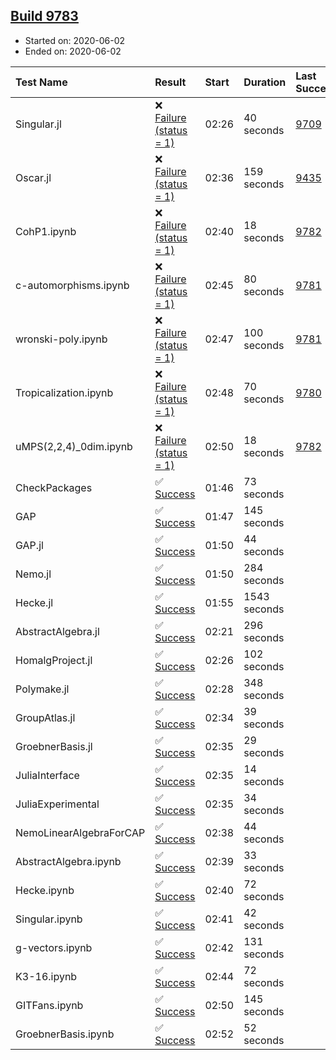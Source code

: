 ## [Build 9783](https://oscarci.mathematik.uni-kl.de/job/oscar/9783/)

* Started on: 2020-06-02
* Ended on: 2020-06-02

| Test Name    | Result | Start | Duration | Last Success | First Failure |
|:-------------|:-------|:------|:---------|:-------------|:--------------|
| Singular.jl | ❌ [Failure (status = 1)](https://oscarci.mathematik.uni-kl.de/job/oscar/9783/artifact/logs/build-9783/Singular.jl.log) | 02:26 | 40 seconds | [9709](https://oscarci.mathematik.uni-kl.de/job/oscar/9709/) | [9710](https://oscarci.mathematik.uni-kl.de/job/oscar/9710/) |
| Oscar.jl | ❌ [Failure (status = 1)](https://oscarci.mathematik.uni-kl.de/job/oscar/9783/artifact/logs/build-9783/Oscar.jl.log) | 02:36 | 159 seconds | [9435](https://oscarci.mathematik.uni-kl.de/job/oscar/9435/) | [9436](https://oscarci.mathematik.uni-kl.de/job/oscar/9436/) |
| CohP1.ipynb | ❌ [Failure (status = 1)](https://oscarci.mathematik.uni-kl.de/job/oscar/9783/artifact/logs/build-9783/CohP1.ipynb.log) | 02:40 | 18 seconds | [9782](https://oscarci.mathematik.uni-kl.de/job/oscar/9782/) | [9783](https://oscarci.mathematik.uni-kl.de/job/oscar/9783/) |
| c-automorphisms.ipynb | ❌ [Failure (status = 1)](https://oscarci.mathematik.uni-kl.de/job/oscar/9783/artifact/logs/build-9783/c-automorphisms.ipynb.log) | 02:45 | 80 seconds | [9781](https://oscarci.mathematik.uni-kl.de/job/oscar/9781/) | [9782](https://oscarci.mathematik.uni-kl.de/job/oscar/9782/) |
| wronski-poly.ipynb | ❌ [Failure (status = 1)](https://oscarci.mathematik.uni-kl.de/job/oscar/9783/artifact/logs/build-9783/wronski-poly.ipynb.log) | 02:47 | 100 seconds | [9781](https://oscarci.mathematik.uni-kl.de/job/oscar/9781/) | [9782](https://oscarci.mathematik.uni-kl.de/job/oscar/9782/) |
| Tropicalization.ipynb | ❌ [Failure (status = 1)](https://oscarci.mathematik.uni-kl.de/job/oscar/9783/artifact/logs/build-9783/Tropicalization.ipynb.log) | 02:48 | 70 seconds | [9780](https://oscarci.mathematik.uni-kl.de/job/oscar/9780/) | [9781](https://oscarci.mathematik.uni-kl.de/job/oscar/9781/) |
| uMPS(2,2,4)_0dim.ipynb | ❌ [Failure (status = 1)](https://oscarci.mathematik.uni-kl.de/job/oscar/9783/artifact/logs/build-9783/uMPS-2-2-4-_0dim.ipynb.log) | 02:50 | 18 seconds | [9782](https://oscarci.mathematik.uni-kl.de/job/oscar/9782/) | [9783](https://oscarci.mathematik.uni-kl.de/job/oscar/9783/) |
| CheckPackages | ✅ [Success](https://oscarci.mathematik.uni-kl.de/job/oscar/9783/artifact/logs/build-9783/CheckPackages.log) | 01:46 | 73 seconds |  |  |
| GAP | ✅ [Success](https://oscarci.mathematik.uni-kl.de/job/oscar/9783/artifact/logs/build-9783/GAP.log) | 01:47 | 145 seconds |  |  |
| GAP.jl | ✅ [Success](https://oscarci.mathematik.uni-kl.de/job/oscar/9783/artifact/logs/build-9783/GAP.jl.log) | 01:50 | 44 seconds |  |  |
| Nemo.jl | ✅ [Success](https://oscarci.mathematik.uni-kl.de/job/oscar/9783/artifact/logs/build-9783/Nemo.jl.log) | 01:50 | 284 seconds |  |  |
| Hecke.jl | ✅ [Success](https://oscarci.mathematik.uni-kl.de/job/oscar/9783/artifact/logs/build-9783/Hecke.jl.log) | 01:55 | 1543 seconds |  |  |
| AbstractAlgebra.jl | ✅ [Success](https://oscarci.mathematik.uni-kl.de/job/oscar/9783/artifact/logs/build-9783/AbstractAlgebra.jl.log) | 02:21 | 296 seconds |  |  |
| HomalgProject.jl | ✅ [Success](https://oscarci.mathematik.uni-kl.de/job/oscar/9783/artifact/logs/build-9783/HomalgProject.jl.log) | 02:26 | 102 seconds |  |  |
| Polymake.jl | ✅ [Success](https://oscarci.mathematik.uni-kl.de/job/oscar/9783/artifact/logs/build-9783/Polymake.jl.log) | 02:28 | 348 seconds |  |  |
| GroupAtlas.jl | ✅ [Success](https://oscarci.mathematik.uni-kl.de/job/oscar/9783/artifact/logs/build-9783/GroupAtlas.jl.log) | 02:34 | 39 seconds |  |  |
| GroebnerBasis.jl | ✅ [Success](https://oscarci.mathematik.uni-kl.de/job/oscar/9783/artifact/logs/build-9783/GroebnerBasis.jl.log) | 02:35 | 29 seconds |  |  |
| JuliaInterface | ✅ [Success](https://oscarci.mathematik.uni-kl.de/job/oscar/9783/artifact/logs/build-9783/JuliaInterface.log) | 02:35 | 14 seconds |  |  |
| JuliaExperimental | ✅ [Success](https://oscarci.mathematik.uni-kl.de/job/oscar/9783/artifact/logs/build-9783/JuliaExperimental.log) | 02:35 | 34 seconds |  |  |
| NemoLinearAlgebraForCAP | ✅ [Success](https://oscarci.mathematik.uni-kl.de/job/oscar/9783/artifact/logs/build-9783/NemoLinearAlgebraForCAP.log) | 02:38 | 44 seconds |  |  |
| AbstractAlgebra.ipynb | ✅ [Success](https://oscarci.mathematik.uni-kl.de/job/oscar/9783/artifact/logs/build-9783/AbstractAlgebra.ipynb.log) | 02:39 | 33 seconds |  |  |
| Hecke.ipynb | ✅ [Success](https://oscarci.mathematik.uni-kl.de/job/oscar/9783/artifact/logs/build-9783/Hecke.ipynb.log) | 02:40 | 72 seconds |  |  |
| Singular.ipynb | ✅ [Success](https://oscarci.mathematik.uni-kl.de/job/oscar/9783/artifact/logs/build-9783/Singular.ipynb.log) | 02:41 | 42 seconds |  |  |
| g-vectors.ipynb | ✅ [Success](https://oscarci.mathematik.uni-kl.de/job/oscar/9783/artifact/logs/build-9783/g-vectors.ipynb.log) | 02:42 | 131 seconds |  |  |
| K3-16.ipynb | ✅ [Success](https://oscarci.mathematik.uni-kl.de/job/oscar/9783/artifact/logs/build-9783/K3-16.ipynb.log) | 02:44 | 72 seconds |  |  |
| GITFans.ipynb | ✅ [Success](https://oscarci.mathematik.uni-kl.de/job/oscar/9783/artifact/logs/build-9783/GITFans.ipynb.log) | 02:50 | 145 seconds |  |  |
| GroebnerBasis.ipynb | ✅ [Success](https://oscarci.mathematik.uni-kl.de/job/oscar/9783/artifact/logs/build-9783/GroebnerBasis.ipynb.log) | 02:52 | 52 seconds |  |  |
